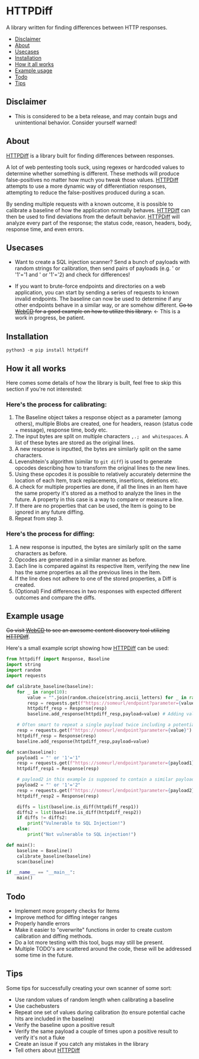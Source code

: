 # HTTPDiff

A library written for finding differences between HTTP responses.

- [Disclaimer](https://github.com/WillIWas123/HTTPDiff#disclaimer)
- [About](https://github.com/WillIWas123/HTTPDiff#about)
- [Usecases](https://github.com/WillIWas123/HTTPDiff#usecases)
- [Installation](https://github.com/WillIWas123/HTTPDiff#installation)
- [How it all works](https://github.com/WillIWas123/HTTPDiff#how_it_all_works)
- [Example usage](https://github.com/WillIWas123/HTTPDiff#example-usage)
- [Todo](https://github.com/WillIWas123/HTTPDiff#todo)
- [Tips](https://github.com/WillIWas123/HTTPDiff#tips)

## Disclaimer

- This is considered to be a beta release, and may contain bugs and unintentional behavior. Consider yourself warned!

## About

[HTTPDiff](https://github.com/WillIWas123/HTTPDiff) is a library built for finding differences between responses.

A lot of web pentesting tools suck, using regexes or hardcoded values to determine whether something is different. These methods will produce false-positives no matter how much you tweak those values. [HTTPDiff](https://github.com/WillIWas123/HTTPDiff) attempts to use a more dynamic way of differentiation responses, attempting to reduce the false-positives produced during a scan.

By sending multiple requests with a known outcome, it is possible to calibrate a baseline of how the application normally behaves. [HTTPDiff](https://github.com/WillIWas123/HTTPDiff) can then be used to find deviations from the default behavior. [HTTPDiff](https://github.com/WillIWas123/HTTPDiff) will analyze every part of the response; the status code, reason, headers, body, response time, and even errors.


## Usecases

- Want to create a SQL injection scanner? Send a bunch of payloads with random strings for calibration, then send pairs of payloads (e.g. ' or '1'='1 and ' or '1'='2) and check for differences!

- If you want to brute-force endpoints and directories on a web application, you can start by sending a series of requests to known invalid endpoints. The baseline can now be used to determine if any other endpoints behave in a similar way, or are somehow different. ~~Go to [WebCD](https://github.com/WillIWas123/WebCD) for a good example on how to utilize this library.~~ <- This is a work in progress, be patient.


## Installation


```python3 -m pip install httpdiff```

## How it all works

Here comes some details of how the library is built, feel free to skip this section if you're not interested:


### Here's the process for calibrating:

1. The Baseline object takes a response object as a parameter (among others), multiple Blobs are created, one for headers, reason (status code + message), response time, body etc.
2. The input bytes are split on multiple characters `,.; and whitespaces`. A list of these bytes are stored as the original lines.
3. A new response is inputted, the bytes are similarly split on the same characters.
4. Levenshtein's algorithm (similar to `git diff`) is used to generate opcodes describing how to transform the original lines to the new lines.
5. Using these opcodes it is possible to relatively accurately determine the location of each Item, track replacements, insertions, deletions etc.
6. A check for multiple properties are done, if all the lines in an Item have the same property it's stored as a method to analyze the lines in the future. A property in this case is a way to compare or measure a line.
7. If there are no properties that can be used, the Item is going to be ignored in any future diffing.
8. Repeat from step 3.


### Here's the process for diffing:

1. A new response is inputted, the bytes are similarly split on the same characters as before.
2. Opcodes are generated in a similar manner as before.
3. Each line is compared against its respective Item, verifying the new line has the same properties as all the previous lines in the Item.
4. If the line does not adhere to one of the stored properties, a Diff is created.
5. (Optional) Find differences in two responses with expected different outcomes and compare the diffs.

## Example usage

~~Go visit [WebCD](https://github.com/WillIWas123/WebCD) to see an awesome content discovery tool utilizing [HTTPDiff](https://github.com/WillIWas123/HTTPDiff)~~.

Here's a small example script showing how [HTTPDiff](https://github.com/WillIWas123/HTTPDiff) can be used:

```python
from httpdiff import Response, Baseline
import string
import random
import requests

def calibrate_baseline(baseline):
    for _ in range(10):
        value = "".join(random.choice(string.ascii_letters) for _ in range(random.randint(3,15)))
        resp = requests.get(f"https://someurl/endpoint?parameter={value}")
        httpdiff_resp = Response(resp)
        baseline.add_response(httpdiff_resp,payload=value) # Adding value as a parameter for finding reflections

    # Often smart to repeat a single payload twice including a potentially cached response in the baseline
    resp = requests.get(f"https://someurl/endpoint?parameter={value}")
    httpdiff_resp = Response(resp)
    baseline.add_response(httpdiff_resp,payload=value)

def scan(baseline):
    payload1 = "' or '1'='1"
    resp = requests.get(f"https://someurl/endpoint?parameter={payload1}")
    httpdiff_resp1 = Response(resp) 

    # payload2 in this example is supposed to contain a similar payload, but a different result if vulnerable. Kind of an opposite payload. 
    payload2 = "' or '1'='2"
    resp = requests.get(f"https://someurl/endpoint?parameter={payload2}")
    httpdiff_resp2 = Response(resp)

    diffs = list(baseline.is_diff(httpdiff_resp1))
    diffs2 = list(baseline.is_diff(httpdiff_resp2))
    if diffs != diffs2:
        print("Vulnerable to SQL Injection!")
    else:
        print("Not vulnerable to SQL injection!")

def main():
    baseline = Baseline()
    calibrate_baseline(baseline)
    scan(baseline)

if __name__ == "__main__":
    main()
```


## Todo

- Implement more property checks for Items
- Improve method for diffing integer ranges
- Properly handle errors
- Make it easier to "overwrite" functions in order to create custom calibration and diffing methods.
- Do a lot more testing with this tool, bugs may still be present.
- Multiple TODO's are scattered around the code, these will be addressed some time in the future.

## Tips

Some tips for successfully creating your own scanner of some sort:

- Use random values of random length when calibrating a baseline
- Use cachebusters
- Repeat one set of values during calibration (to ensure potential cache hits are included in the baseline)
- Verify the baseline upon a positive result
- Verify the same payload a couple of times upon a positive result to verify it's not a fluke
- Create an issue if you catch any mistakes in the library
- Tell others about [HTTPDiff](https://github.com/WillIWas123/HTTPDiff)
